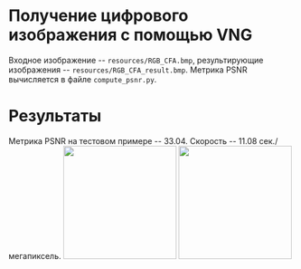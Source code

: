 # Получение цифрового изображения с помощью VNG
Входное изображение -- `resources/RGB_CFA.bmp`, результирующие изображения -- `resources/RGB_CFA_result.bmp`. Метрика PSNR вычисляется в файле `compute_psnr.py`.
# Результаты
Метрика PSNR на тестовом примере -- 33.04. Скорость -- 11.08 сек./мегапиксель.
<img src="https://github.com/Khaymon/cv_course_2022/blob/homework1/homework1/resources/Original.bmp" width="200" height="200" />
<img src="https://github.com/Khaymon/cv_course_2022/blob/homework1/homework1/resources/RGB_CFA_result.bmp" width="200" height="200" />
